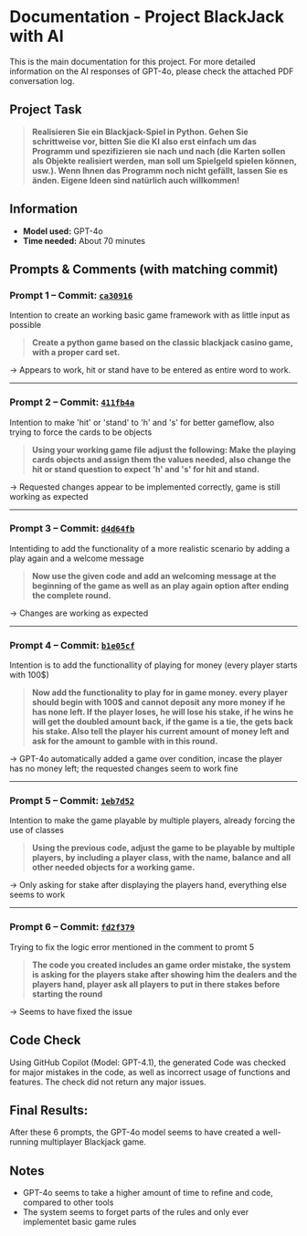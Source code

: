 # Documentation - Project BlackJack with AI
This is the main documentation for this project. For more detailed information on the AI responses of GPT-4o, please check the attached PDF conversation log.

## Project Task
> **Realisieren Sie ein Blackjack-Spiel in Python. Gehen Sie schrittweise vor, bitten Sie die KI
also erst einfach um das Programm und spezifizieren sie nach und nach (die Karten sollen
als Objekte realisiert werden, man soll um Spielgeld spielen können, usw.). Wenn Ihnen
das Programm noch nicht gefällt, lassen Sie es änden. Eigene Ideen sind natürlich auch
willkommen!**

## Information
- **Model used:** GPT-4o </br>
- **Time needed:** About 70 minutes

## Prompts & Comments (with matching commit)

### Prompt 1 – Commit: [`ca30916`](https://github.com/ClarkLiam/INF-Basis26/commit/ca30916) <span style="color:#2980ff"></span>
Intention to create an working basic game framework with as little input as possible </br>

> **Create a python game based on the classic blackjack casino game, with a proper card set.**

-> Appears to work, hit or stand have to be entered as entire word to work.

---

### Prompt 2 – Commit: [`411fb4a`](https://github.com/ClarkLiam/INF-Basis26/commit/411fb4a) <span style="color:#2980ff"></span>
Intention to make 'hit' or 'stand' to 'h' and 's' for better gameflow, also trying to force the cards to be objects </br>

> **Using your working game file adjust the following: Make the playing cards objects and assign them the values needed, also change the hit or stand question to expect 'h' and 's' for hit and stand.**

-> Requested changes appear to be implemented correctly, game is still working as expected

---

### Prompt 3 – Commit: [`d4d64fb`](https://github.com/ClarkLiam/INF-Basis26/commit/d4d64fb) <span style="color:#2980ff"></span>
Intentiding to add the functionality of a more realistic scenario by adding a play again and a welcome message </br>

> **Now use the given code and add an welcoming message at the beginning of the game as well as an play again option after ending the complete round.**

-> Changes are working as expected

---

### Prompt 4 – Commit: [`b1e05cf`](https://github.com/ClarkLiam/INF-Basis26/commit/b1e05cf) <span style="color:#2980ff"></span>
Intention is to add the functionallity of playing for money (every player starts with 100$) </br>

> **Now add the functionality to play for in game money. every player should begin with 100$ and cannot deposit any more money if he has none left. If the player loses, he will lose his stake, if he wins he will get the doubled amount back, if the game is a tie, the gets back his stake. Also tell the player his current amount of money left and ask for the amount to gamble with in this round.**

-> GPT-4o automatically added a game over condition, incase the player has no money left; the requested changes seem to work fine

---

### Prompt 5 – Commit: [`1eb7d52`](https://github.com/ClarkLiam/INF-Basis26/commit/1eb7d52) <span style="color:#2980ff"></span>
Intention to make the game playable by multiple players, already forcing the use of classes </br>

> **Using the previous code, adjust the game to be playable by multiple players, by including a player class, with the name, balance and all other needed objects for a working game.**

-> Only asking for stake after displaying the players hand, everything else seems to work

---

### Prompt 6 – Commit: [`fd2f379`](https://github.com/ClarkLiam/INF-Basis26/commit/fd2f379) <span style="color:#2980ff"></span>
Trying to fix the logic error mentioned in the comment to promt 5 </br>

> **The code you created includes an game order mistake, the system is asking for the players stake after showing him the dealers and the players hand, player ask all players to put in there stakes before starting the round**

-> Seems to have fixed the issue

## Code Check
Using GitHub Copilot (Model: GPT-4.1), the generated Code was checked for major mistakes in the code, as well as incorrect usage of functions and features. The check did not return any major issues.

## Final Results:
After these 6 prompts, the GPT-4o model seems to have created a well-running multiplayer Blackjack game.

## Notes
- GPT-4o seems to take a higher amount of time to refine and code, compared to other tools
- The system seems to forget parts of the rules and only ever implementet basic game rules
